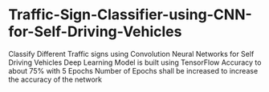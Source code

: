 # Traffic-Sign-Classifier-using-CNN-for-Self-Driving-Vehicles
Classify Different Traffic signs using Convolution Neural Networks for Self Driving Vehicles
Deep Learning Model is built using TensorFlow
Accuracy to about 75% with 5 Epochs
Number of Epochs shall be increased to increase the accuracy of the network
